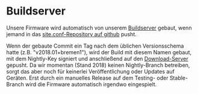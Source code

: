 # Buildserver
Unsere Firmware wird automatisch von unserem [Buildserver](https://jenkins.bremen.freifunk.net/) gebaut, wenn jemand in das [site.conf-Repository auf github](https://github.com/FreifunkBremen/gluon-site-ffhb) pusht.

Wenn der gebaute Commit ein Tag nach dem üblichen Versionsschema hatte (z.B. "v2018.01+bremen1"), wird der Build mit diesem Namen gebaut, mit dem Nightly-Key signiert und anschließend auf den [Download-Server] gepusht. Da wir momentan (Stand 2018) keinen Nightly-Branch betreiben, sorgt das aber noch für keinerlei Veröffentlichung oder Updates auf Geräten. Erst durch ein manuelles Release auf dem Testing- oder Stable-Branch wird die Firmware automatisch irgendwo eingespielt.

[Download-Server]: https://downloads.bremen.freifunk.net/firmware/all/